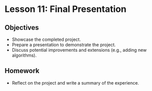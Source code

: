 # Lesson 11: Final Presentation

## Objectives
- Showcase the completed project.
- Prepare a presentation to demonstrate the project.
- Discuss potential improvements and extensions (e.g., adding new algorithms).

## Homework
- Reflect on the project and write a summary of the experience.